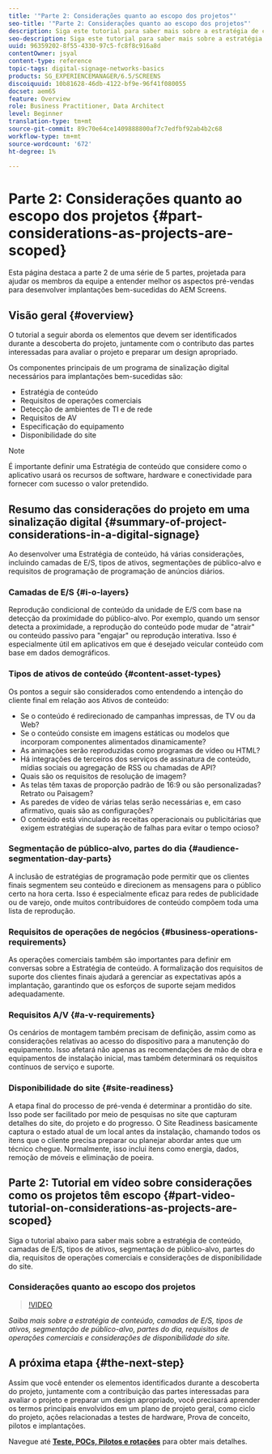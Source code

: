 ```yaml
---
title: '"Parte 2: Considerações quanto ao escopo dos projetos"'
seo-title: '"Parte 2: Considerações quanto ao escopo dos projetos"'
description: Siga este tutorial para saber mais sobre a estratégia de conteúdo, camadas de E/S, tipos de ativos, segmentação de público-alvo, partes do dia, requisitos de operações comerciais e considerações de disponibilidade do site.
seo-description: Siga este tutorial para saber mais sobre a estratégia de conteúdo, camadas de E/S, tipos de ativos, segmentação de público-alvo, partes do dia, requisitos de operações comerciais e considerações de disponibilidade do site.
uuid: 96359202-8f55-4330-97c5-fc8f8c916a8d
contentOwner: jsyal
content-type: reference
topic-tags: digital-signage-networks-basics
products: SG_EXPERIENCEMANAGER/6.5/SCREENS
discoiquuid: 10b81628-46db-4122-bf9e-96f41f080055
docset: aem65
feature: Overview
role: Business Practitioner, Data Architect
level: Beginner
translation-type: tm+mt
source-git-commit: 89c70e64ce1409888800af7c7edfbf92ab4b2c68
workflow-type: tm+mt
source-wordcount: '672'
ht-degree: 1%

---
```



# Parte 2: Considerações quanto ao escopo dos projetos {#part-considerations-as-projects-are-scoped}

Esta página destaca a parte 2 de uma série de 5 partes, projetada para ajudar os membros da equipe a entender melhor os aspectos pré-vendas para desenvolver implantações bem-sucedidas do AEM Screens.

## Visão geral {#overview}

O tutorial a seguir aborda os elementos que devem ser identificados durante a descoberta do projeto, juntamente com o contributo das partes interessadas para avaliar o projeto e preparar um design apropriado.

Os componentes principais de um programa de sinalização digital necessários para implantações bem-sucedidas são:

* Estratégia de conteúdo
* Requisitos de operações comerciais
* Detecção de ambientes de TI e de rede
* Requisitos de AV
* Especificação do equipamento
* Disponibilidade do site

>[!NOTE]
>
>É importante definir uma Estratégia de conteúdo que considere como o aplicativo usará os recursos de software, hardware e conectividade para fornecer com sucesso o valor pretendido.

## Resumo das considerações do projeto em uma sinalização digital {#summary-of-project-considerations-in-a-digital-signage}

Ao desenvolver uma Estratégia de conteúdo, há várias considerações, incluindo camadas de E/S, tipos de ativos, segmentações de público-alvo e requisitos de programação de programação de anúncios diários.

### Camadas de E/S {#i-o-layers}

Reprodução condicional de conteúdo da unidade de E/S com base na detecção da proximidade do público-alvo. Por exemplo, quando um sensor detecta a proximidade, a reprodução do conteúdo pode mudar de &quot;atrair&quot; ou conteúdo passivo para &quot;engajar&quot; ou reprodução interativa. Isso é especialmente útil em aplicativos em que é desejado veicular conteúdo com base em dados demográficos.

### Tipos de ativos de conteúdo {#content-asset-types}

Os pontos a seguir são considerados como entendendo a intenção do cliente final em relação aos Ativos de conteúdo:

* Se o conteúdo é redirecionado de campanhas impressas, de TV ou da Web?
* Se o conteúdo consiste em imagens estáticas ou modelos que incorporam componentes alimentados dinamicamente?
* As animações serão reproduzidas como programas de vídeo ou HTML?
* Há integrações de terceiros dos serviços de assinatura de conteúdo, mídias sociais ou agregação de RSS ou chamadas de API?
* Quais são os requisitos de resolução de imagem?
* As telas têm taxas de proporção padrão de 16:9 ou são personalizadas? Retrato ou Paisagem?
* As paredes de vídeo de várias telas serão necessárias e, em caso afirmativo, quais são as configurações?
* O conteúdo está vinculado às receitas operacionais ou publicitárias que exigem estratégias de superação de falhas para evitar o tempo ocioso?

### Segmentação de público-alvo, partes do dia {#audience-segmentation-day-parts}

A inclusão de estratégias de programação pode permitir que os clientes finais segmentem seu conteúdo e direcionem as mensagens para o público certo na hora certa. Isso é especialmente eficaz para redes de publicidade ou de varejo, onde muitos contribuidores de conteúdo compõem toda uma lista de reprodução.

### Requisitos de operações de negócios {#business-operations-requirements}

As operações comerciais também são importantes para definir em conversas sobre a Estratégia de conteúdo. A formalização dos requisitos de suporte dos clientes finais ajudará a gerenciar as expectativas após a implantação, garantindo que os esforços de suporte sejam medidos adequadamente.

### Requisitos A/V {#a-v-requirements}

Os cenários de montagem também precisam de definição, assim como as considerações relativas ao acesso do dispositivo para a manutenção do equipamento. Isso afetará não apenas as recomendações de mão de obra e equipamentos de instalação inicial, mas também determinará os requisitos contínuos de serviço e suporte.

### Disponibilidade do site {#site-readiness}

A etapa final do processo de pré-venda é determinar a prontidão do site. Isso pode ser facilitado por meio de pesquisas no site que capturam detalhes do site, do projeto e do progresso. O Site Readiness basicamente captura o estado atual de um local antes da instalação, chamando todos os itens que o cliente precisa preparar ou planejar abordar antes que um técnico chegue. Normalmente, isso inclui itens como energia, dados, remoção de móveis e eliminação de poeira.

## Parte 2: Tutorial em vídeo sobre considerações como os projetos têm escopo {#part-video-tutorial-on-considerations-as-projects-are-scoped}

Siga o tutorial abaixo para saber mais sobre a estratégia de conteúdo, camadas de E/S, tipos de ativos, segmentação de público-alvo, partes do dia, requisitos de operações comerciais e considerações de disponibilidade do site.

### Considerações quanto ao escopo dos projetos

>[!VIDEO](https://video.tv.adobe.com/v/28380)

*Saiba mais sobre a estratégia de conteúdo, camadas de E/S, tipos de ativos, segmentação de público-alvo, partes do dia, requisitos de operações comerciais e considerações de disponibilidade do site.*

## A próxima etapa {#the-next-step}

Assim que você entender os elementos identificados durante a descoberta do projeto, juntamente com a contribuição das partes interessadas para avaliar o projeto e preparar um design apropriado, você precisará aprender os termos principais envolvidos em um plano de projeto geral, como ciclo do projeto, ações relacionadas a testes de hardware, Prova de conceito, pilotos e implantações.

Navegue até **[Teste, POCs, Pilotos e rotações](testing-pocs-pilots-rollouts.md)** para obter mais detalhes.
